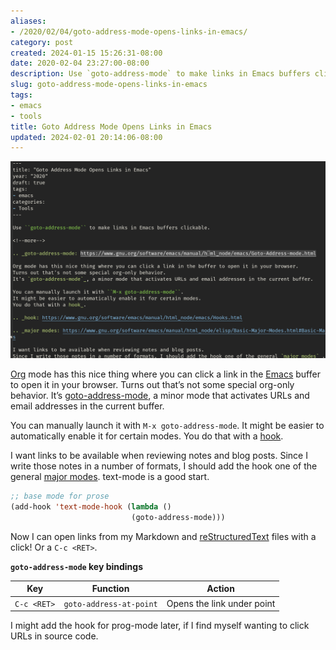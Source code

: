 ```yaml
---
aliases:
- /2020/02/04/goto-address-mode-opens-links-in-emacs/
category: post
created: 2024-01-15 15:26:31-08:00
date: 2020-02-04 23:27:00-08:00
description: Use `goto-address-mode` to make links in Emacs buffers clickable
slug: goto-address-mode-opens-links-in-emacs
tags:
- emacs
- tools
title: Goto Address Mode Opens Links in Emacs
updated: 2024-02-01 20:14:06-08:00
---
```


![attachments/img/2020/cover-2020-02-04.png](../../../attachments/img/2020/cover-2020-02-04.png)

[Org](../../../card/Org.md) mode has this nice thing where you can click a link in the [Emacs](../../../card/Emacs.md) buffer to open it in your browser. Turns out that’s not some special org-only behavior. It’s [goto-address-mode](https://www.gnu.org/software/emacs/manual/html_node/emacs/Goto-Address-mode.html), a minor mode that activates URLs and email addresses in the current buffer.

You can manually launch it with `M-x goto-address-mode`. It might be easier to automatically enable it for certain modes. You do that with a [hook](https://www.gnu.org/software/emacs/manual/html_node/emacs/Hooks.html).

I want links to be available when reviewing notes and blog posts. Since I write those notes in a number of formats, I should add the hook one of the general [major modes](https://www.gnu.org/software/emacs/manual/html_node/elisp/Basic-Major-Modes.html#Basic-Major-Modes). text-mode is a good start.

````lisp
;; base mode for prose
(add-hook 'text-mode-hook (lambda ()
                           (goto-address-mode)))
````

Now I can open links from my Markdown and [reStructuredText](../../../card/reStructuredText.md) files with a click! Or a `C-c <RET>`.

**`goto-address-mode` key bindings**

|Key|Function|Action|
|---|--------|------|
|`C-c <RET>`|`goto-address-at-point`|Opens the link under point|

I might add the hook for prog-mode later, if I find myself wanting to click URLs in source code.